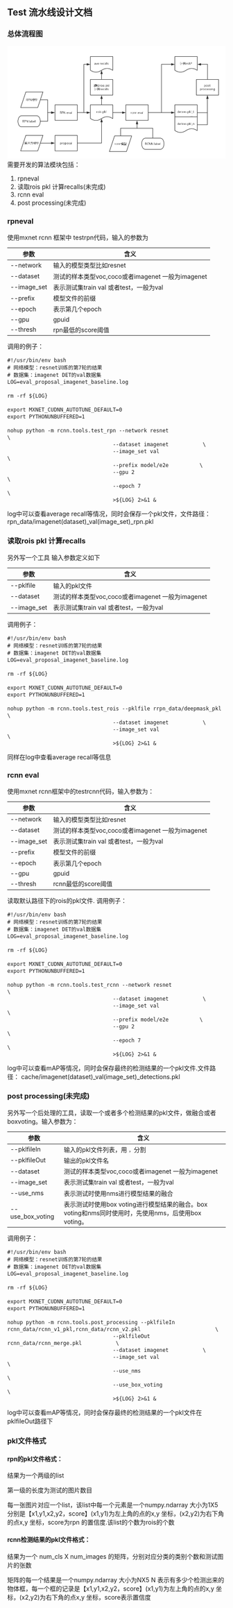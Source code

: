 ## Test 流水线设计文档
### 总体流程图
![testpipline](test-pipline.png)
需要开发的算法模块包括：
1. rpneval
2. 读取rois pkl 计算recalls(未完成)
3. rcnn eval
4. post processing(未完成)

### rpneval 
使用mxnet rcnn 框架中 testrpn代码，输入的参数为

|参数|含义|
|----|----|
|--network|输入的模型类型比如resnet|
|--dataset|测试的样本类型voc,coco或者imagenet 一般为imagenet|
|--image_set|表示测试集train val 或者test，一般为val|
|--prefix|模型文件的前缀|
|--epoch|表示第几个epoch|
|--gpu|gpuid|
|--thresh|rpn最低的score阈值|

调用的例子：

```
#!/usr/bin/env bash
# 网络模型：resnet训练的第7轮的结果
# 数据集：imagenet DET的val数据集
LOG=eval_proposal_imagenet_baseline.log

rm -rf ${LOG}

export MXNET_CUDNN_AUTOTUNE_DEFAULT=0
export PYTHONUNBUFFERED=1

nohup python -m rcnn.tools.test_rpn --network resnet                        \
                                  --dataset imagenet           \
                                  --image_set val                           \
                                  --prefix model/e2e          \
                                  --gpu 2                                   \
                                  --epoch 7                                \
                                  >${LOG} 2>&1 &
```

log中可以查看average recall等情况，同时会保存一个pkl文件，文件路径： rpn_data/imagenet(dataset)_val(image_set)_rpn.pkl

### 读取rois pkl 计算recalls
另外写一个工具 输入参数定义如下

|参数|含义|
|----|----|
|--pklfile|输入的pkl文件|
|--dataset|测试的样本类型voc,coco或者imagenet 一般为imagenet|
|--image_set|表示测试集train val 或者test，一般为val|

调用例子：

```
#!/usr/bin/env bash
# 网络模型：resnet训练的第7轮的结果
# 数据集：imagenet DET的val数据集
LOG=eval_proposal_imagenet_baseline.log

rm -rf ${LOG}

export MXNET_CUDNN_AUTOTUNE_DEFAULT=0
export PYTHONUNBUFFERED=1

nohup python -m rcnn.tools.test_rois --pklfile rrpn_data/deepmask_pkl                        \
                                  --dataset imagenet           \
                                  --image_set val                           \
                                  >${LOG} 2>&1 &
```

同样在log中查看average recall等信息

### rcnn eval

使用mxnet rcnn框架中的testrcnn代码，输入参数为：

|参数|含义|
|----|----|
|--network|输入的模型类型比如resnet|
|--dataset|测试的样本类型voc,coco或者imagenet 一般为imagenet|
|--image_set|表示测试集train val 或者test，一般为val|
|--prefix|模型文件的前缀|
|--epoch|表示第几个epoch|
|--gpu|gpuid|
|--thresh|rcnn最低的score阈值|

读取默认路径下的rois的pkl文件.
调用例子：

```
#!/usr/bin/env bash
# 网络模型：resnet训练的第7轮的结果
# 数据集：imagenet DET的val数据集
LOG=eval_proposal_imagenet_baseline.log

rm -rf ${LOG}

export MXNET_CUDNN_AUTOTUNE_DEFAULT=0
export PYTHONUNBUFFERED=1

nohup python -m rcnn.tools.test_rcnn --network resnet                        \
                                  --dataset imagenet           \
                                  --image_set val                           \
                                  --prefix model/e2e          \
                                  --gpu 2                                   \
                                  --epoch 7                                \
                                  >${LOG} 2>&1 &
```

log中可以查看mAP等情况，同时会保存最终的检测结果的一个pkl文件.文件路径： cache/imagenet(dataset)_val(image_set)_detections.pkl

### post processing(未完成)
另外写一个后处理的工具，读取一个或者多个检测结果的pkl文件，做融合或者boxvoting。输入参数为：

|参数|含义|
|----|----|
|--pklfileIn|输入的pkl文件列表，用 `，`分割|
|--pklfileOut|输出的pkl文件名|
|--dataset|测试的样本类型voc,coco或者imagenet 一般为imagenet|
|--image_set|表示测试集train val 或者test，一般为val|
|--use_nms|表示测试时使用nms进行模型结果的融合|
|--use\_box\_voting|表示测试时使用box voting进行模型结果的融合。box voting和nms同时使用时，先使用nms，后使用box voting。 |
调用例子：

```
#!/usr/bin/env bash
# 网络模型：resnet训练的第7轮的结果
# 数据集：imagenet DET的val数据集
LOG=eval_proposal_imagenet_baseline.log

rm -rf ${LOG}

export MXNET_CUDNN_AUTOTUNE_DEFAULT=0
export PYTHONUNBUFFERED=1

nohup python -m rcnn.tools.post_processing --pklfileIn rcnn_data/rcnn_v1_pkl,rcnn_data/rcnn_v2.pkl                        \
                                  --pklfileOut rcnn_data/rcnn_merge.pkl           \
                                  --dataset imagenet           \
                                  --image_set val                           \
                                  --use_nms                           \
                                  --use_box_voting                          \
                                  >${LOG} 2>&1 &
```


log中可以查看mAP等情况，同时会保存最终的检测结果的一个pkl文件在pklfileOut路径下

### pkl文件格式
#### rpn的pkl文件格式：

结果为一个两级的list

第一级的长度为测试的图片数目

每一张图片对应一个list，该list中每一个元素是一个numpy.ndarray 大小为1X5 分别是【x1,y1,x2,y2，score】(x1,y1)为左上角的点的x,y 坐标，(x2,y2)为右下角的点x,y 坐标，score为rpn 的置信度.该list的个数为rois的个数

#### rcnn检测结果的pkl文件格式：
结果为一个 num_cls X num_images 的矩阵，分别对应分类的类别个数和测试图片的张数

矩阵的每一个结果是一个numpy.ndarray 大小为NX5 N 表示有多少个检测出来的物体框，每一个框的记录是【x1,y1,x2,y2，score】(x1,y1)为左上角的点的x,y 坐标，(x2,y2)为右下角的点x,y 坐标，score表示置信度
